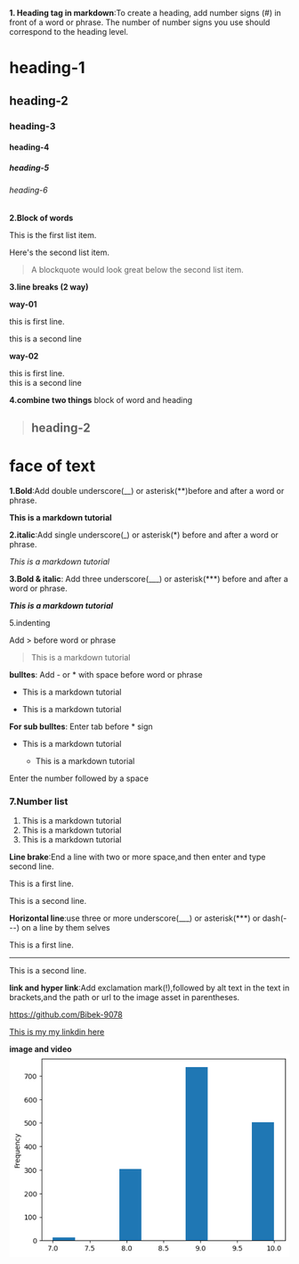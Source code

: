 **1. Heading tag in markdown**:To create a heading, add number signs (#) in front of a word or phrase. The number of number signs you use should correspond to the heading level.

# heading-1

## heading-2

### heading-3

#### heading-4

##### heading-5

###### heading-6

**2.Block of words**
   
This is the first list item.

Here's the second list item.

> A blockquote would look great below the second list item.

**3.line breaks (2 way)**

**way-01**

this is first line.

this is a second line 

**way-02**

this is first line.\
this is a second line

**4.combine two things** block of word and heading

>## heading-2

# face of text

**1.Bold**:Add double underscore(__) or asterisk(**)before and after a word or phrase.

**This is a markdown tutorial**

**2.italic**:Add single underscore(_) or asterisk(*) before and after a word or phrase.

*This is a markdown tutorial*

**3.Bold & italic**: Add three underscore(___) or asterisk(***) before and after a word or phrase.

***This is a markdown tutorial***

5.indenting

Add > before word or phrase 
>This is a markdown tutorial


**bulltes**: Add - or * with space before word or phrase

- This is a markdown tutorial

* This is a markdown tutorial

**For sub bulltes**: Enter tab before * sign 

- This is a markdown tutorial

    * This is a markdown tutorial
 
Enter the number followed by a space 

### 7.Number list

1. This is a markdown tutorial
2. This is a markdown tutorial
3. This is a markdown tutorial

**Line brake**:End a line with two or more space,and then enter and type second line.

This is a first line.  

This is a second  line. 



**Horizontal line**:use three or more underscore(___) or asterisk(***) or dash(---) on a line by them selves

This is a first line.
___

This is a second  line.

**link and hyper link**:Add exclamation mark(!),followed by alt text in the text in brackets,and the path or url to the image asset in parentheses.

<https://github.com/Bibek-9078>

[This is my my linkdin here](https://www.linkedin.com/in/bibek-kumar-panda/)

**image and video**
![image](10000.png)






































